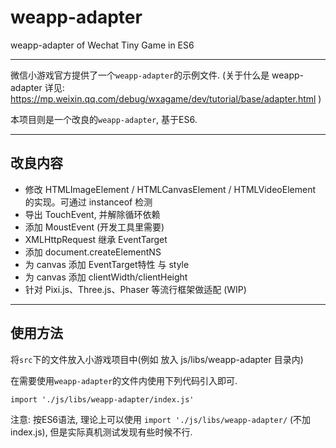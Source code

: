 # weapp-adapter
weapp-adapter of Wechat Tiny Game in ES6

----

微信小游戏官方提供了一个`weapp-adapter`的示例文件.
(关于什么是 weapp-adapter 详见: https://mp.weixin.qq.com/debug/wxagame/dev/tutorial/base/adapter.html )

本项目则是一个改良的`weapp-adapter`, 基于ES6.

----
## 改良内容

* 修改 HTMLImageElement / HTMLCanvasElement / HTMLVideoElement 的实现。可通过 instanceof 检测
* 导出 TouchEvent, 并解除循环依赖
* 添加 MoustEvent (开发工具里需要)
* XMLHttpRequest 继承 EventTarget
* 添加 document.createElementNS
* 为 canvas 添加 EventTarget特性 与 style
* 为 canvas 添加 clientWidth/clientHeight
* 针对 Pixi.js、Three.js、Phaser 等流行框架做适配 (WIP)


----
## 使用方法

将`src`下的文件放入小游戏项目中(例如 放入 js/libs/weapp-adapter 目录内)

在需要使用`weapp-adapter`的文件内使用下列代码引入即可.

```
import './js/libs/weapp-adapter/index.js'
```

注意:
按ES6语法, 理论上可以使用 `import './js/libs/weapp-adapter/`
(不加index.js), 但是实际真机测试发现有些时候不行.

